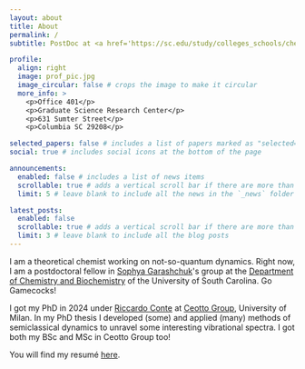 ```yaml
---
layout: about
title: About
permalink: /
subtitle: PostDoc at <a href='https://sc.edu/study/colleges_schools/chemistry_and_biochemistry/index.php'>University of South Carolina</a> 

profile:
  align: right
  image: prof_pic.jpg
  image_circular: false # crops the image to make it circular
  more_info: >
    <p>Office 401</p>
    <p>Graduate Science Research Center</p>
    <p>631 Sumter Street</p>
    <p>Columbia SC 29208</p>

selected_papers: false # includes a list of papers marked as "selected={true}"
social: true # includes social icons at the bottom of the page

announcements:
  enabled: false # includes a list of news items
  scrollable: true # adds a vertical scroll bar if there are more than 3 news items
  limit: 5 # leave blank to include all the news in the `_news` folder

latest_posts:
  enabled: false
  scrollable: true # adds a vertical scroll bar if there are more than 3 new posts items
  limit: 3 # leave blank to include all the blog posts
---
```


I am a theoretical chemist working on not-so-quantum dynamics. Right now, I am a postdoctoral fellow in [Sophya Garashchuk](https://sc.edu/study/colleges_schools/chemistry_and_biochemistry/our_people/directory/garashchuk_sophya.php)'s group at the [Department of Chemistry and Biochemistry](https://sc.edu/study/colleges_schools/chemistry_and_biochemistry/index.php) of the University of South Carolina. Go Gamecocks!

I got my PhD in 2024 under [Riccardo Conte](https://sites.unimi.it/ceotto/about_RiccardoConte.html) at [Ceotto Group](https://sites.unimi.it/ceotto/index.html), University of Milan. In my PhD thesis I developed (some) and applied (many) methods of semiclassical dynamics to unravel some interesting vibrational spectra. I got both my BSc and MSc in Ceotto Group too!

You will find my resumé [here](assets/pdf/GBotti_resume.pdf).
